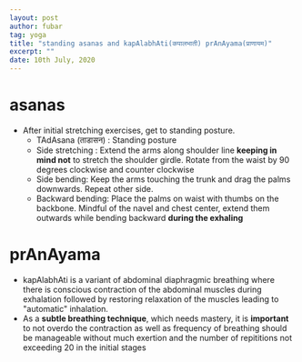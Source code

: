 ```yaml
---
layout: post
author: fubar
tag: yoga
title: "standing asanas and kapAlabhAti(कपालभाती) prAnAyama(प्राणायम)"
excerpt: ""
date: 10th July, 2020
---
```


# asanas

- After initial stretching exercises, get to standing posture.
    - TAdAsana (ताडासन) : Standing posture
    - Side stretching : Extend the arms along shoulder line **keeping in mind not** to stretch the shoulder girdle. Rotate from the waist by 90 degrees clockwise and counter clockwise
    - Side bending: Keep the arms touching the trunk and drag the palms downwards. Repeat other side.
    - Backward bending: Place the palms on waist with thumbs on the backbone. Mindful of the navel and chest center, extend them outwards while bending backward **during the exhaling**

# prAnAyama

- kapAlabhAti is a variant of abdominal diaphragmic breathing where there is conscious contraction of the abdominal muscles during exhalation followed by restoring relaxation of the muscles leading to "automatic" inhalation.
- As a **subtle breathing technique**, which needs mastery, it is **important** to not overdo the contraction as well as frequency of breathing should be manageable without much exertion and the number of repititions not exceeding 20 in the initial stages
